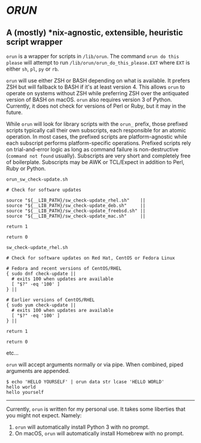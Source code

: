 # _ORUN_
## A (mostly) \*nix-agnostic, extensible, heuristic script wrapper

`orun` is a wrapper for scripts in `/lib/orun`. The command `orun do this please` will attempt to run `/lib/orun/orun_do_this_please.EXT` where `EXT` is either `sh`, `pl`, `py` or `rb`.

`orun` will use either ZSH or BASH depending on what is available. It prefers ZSH but will fallback to BASH if it's at least version 4. This allows `orun` to operate on systems without ZSH while preferring ZSH over the antiquated version of BASH on macOS. `orun` also requires version 3 of Python. Currently, it does not check for versions of Perl or Ruby, but it may in the future.

While `orun` will look for library scripts with the `orun_` prefix, those prefixed scripts typically call their own subscripts, each responsible for an atomic operation. In most cases, the prefixed scripts are platform-agnostic while each subscript performs platform-specific operations. Prefixed scripts rely on trial-and-error logic as long as command failure is non-destructive (`command not found` usually). Subscripts are very short and completely free of boilerplate. Subscripts may be AWK or TCL/Expect in addition to Perl, Ruby or Python.

`orun_sw_check-update.sh`
```
# Check for software updates

source "${__LIB_PATH}/sw_check-update_rhel.sh"    ||
source "${__LIB_PATH}/sw_check-update_deb.sh"     ||
source "${__LIB_PATH}/sw_check-update_freebsd.sh" ||
source "${__LIB_PATH}/sw_check-update_mac.sh"     ||

return 1

return 0

```

`sw_check-update_rhel.sh`

```
# Check for software updates on Red Hat, CentOS or Fedora Linux

# Fedora and recent versions of CentOS/RHEL
{ sudo dnf check-update ||
  # exits 100 when updates are available
  [ "$?" -eq '100' ]
} ||

# Earlier versions of CentOS/RHEL
{ sudo yum check-update ||
  # exits 100 when updates are available
  [ "$?" -eq '100' ]
} ||

return 1

return 0

```

etc...

`orun` will accept arguments normally or via pipe. When combined, piped arguments are appended.

```
$ echo 'HELLO YOURSELF' | orun data str lcase 'HELLO WORLD'
hello world
hello yourself
```

---

Currently, `orun` is written for my personal use. It takes some liberties that you might not expect. Namely:

1. `orun` will automatically install Python 3 with no prompt.
1. On macOS, `orun` will automatically install Homebrew with no prompt.

